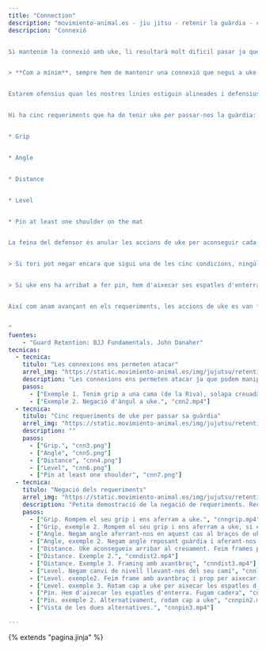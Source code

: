 ```yaml
---
title: "Connection"
description: "movimiento-animal.es - jiu jitsu - retenir la guàrdia - connexió"
descripcion: "Connexió


Si mantenim la connexió amb uke, li resultarà molt dificil pasar ja que no trobarà ni distància ni angle. És més, si tenim bons grips sobre ell, podem entrar en un cicle ofensiu.


> **Com a mínim**, sempre hem de mantenir una connexió que negui a uke obrir un angle o canviar distància


Estarem ofensius quan les nostres linies estiguin alineades i defensius quan uke aribi al creuament.


Hi ha cinc requeriments que ha de tenir uke per passar-nos la guàrdia:


* Grip


* Angle 


* Distance


* Level


* Pin at least one shoulder on the mat


La feina del defensor és anular les accions de uke per aconseguir cada un dels requeriments.


> Si tori pot negar encara que sigui una de les cinc condicions, ningú li passarà la guàrdia


> Si uke ens ha arribat a fer pin, hem d'aixecar ses espatles d'enterra


Així com anam avançant en els requeriments, les accions de uke es van fent més i més perilloses.


"
fuentes:
    - "Guard Retention: BJJ Fundamentals. John Danaher"
tecnicas: 
  - tecnica:
    titulo: "Les connexions ens permeten atacar"
    arrel_img: "https://static.movimiento-animal.es/img/jujutsu/retention/demarcation/"
    description: "Les connexions ens permeten atacar ja que podem manipular el seu equilibri, generant kusuzi. També podem negar-li a uke distància o àngul." 
    pasos:
      - ["Exemple 1. Tenim grip a una cama (de la Riva), solapa creuada i mànega. A més, podem mantenir distància amb l'altra cama. Estam en una posició clarament ofensiva.", "cnn1.mp4"]
      - ["Exemple 2. Negació d'àngul a uke.", "cnn2.mp4"]      
  - tecnica:
    titulo: "Cinc requeriments de uke per passar sa guàrdia"
    arrel_img: "https://static.movimiento-animal.es/img/jujutsu/retention/demarcation/"
    description: "" 
    pasos:
      - ["Grip.", "cnn3.png"]
      - ["Angle", "cnn5.png"]
      - ["Distance", "cnn4.png"]
      - ["Level", "cnn6.png"]
      - ["Pin at least one shoulder", "cnn7.png"]
  - tecnica:
    titulo: "Negació dels requeriments"
    arrel_img: "https://static.movimiento-animal.es/img/jujutsu/retention/demarcation/"
    description: "Petita demostració de la negació de requeriments. Recordar: Si aconseguim negar només que sigui un dels requeriments, no ens podran passar la guàrdia." 
    pasos:
      - ["Grip. Rompem el seu grip i ens aferram a uke.", "cnngrip.mp4"]
      - ["Grip, exemple 2. Rompem el seu grip i ens aferram a uke, si és possible situant-mos baix es seu centre de gravetat.", "cnngrip2.mp4"]
      - ["Angle. Negam angle aferrant-nos en aquest cas al braços de uke.", "cnnangle.mp4"]
      - ["Angle, exemple 2. Negam angle reposant guàrdia i aferant-nos.", "cnnangle2.mp4"]
      - ["Distance. Uke aconsegueix arribar al creuament. Feim frames per evitar que tanqui la distància.", "cnndist.mp4"]
      - ["Distance. Exemple 2.", "cnndist2.mp4"]
      - ["Distance. Exemple 3. Framing amb avantbraç", "cnndist3.mp4"]
      - ["Level. Negam canvi de nivell llevant-nos del seu camí", "cnnlevel.mp4"]
      - ["Level. exemple2. Feim frame amb avantbraç i prop per aixecar-nos", "cnnlevel2.mp4"]
      - ["Level. exemple 3. Rotam cap a uke per aixecar les espatles d'enterra.", "cnnlevel3.mp4"]
      - ["Pin. Hem d'aixecar les espatles d'enterra. Fugam cadera", "cnnpin.mp4"]
      - ["Pin. exemple 2. Alternativament, rodam cap a uke", "cnnpin2.mp4"]
      - ["Vista de les dues alternatives.", "cnnpin3.mp4"]

---
```

{% extends  "pagina.jinja" %}            